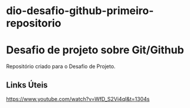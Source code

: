 # dio-desafio-github-primeiro-repositorio
# Desafio de projeto sobre Git/Github
Repositório criado para o Desafio de Projeto.
## Links Úteis
https://www.youtube.com/watch?v=WfD_S2Vi4qI&t=1304s
